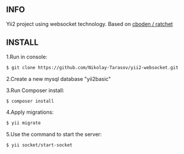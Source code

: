 INFO
-------------------

Yii2 project using websocket technology.
Based on <a href="https://github.com/cboden">cboden / ratchet</a>

INSTALL
-------------------

1.Run in console:
```bash
$ git clone https://github.com/Nikolay-Tarasov/yii2-websocket.git
```
2.Create a new mysql database "yii2basic"

3.Run Composer install:
```bash
$ composer install
```
4.Apply migrations:
```bash
$ yii migrate
```
5.Use the command to start the server:
```bash
$ yii socket/start-socket
```
